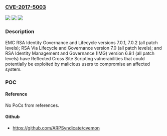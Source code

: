 ### [CVE-2017-5003](https://cve.mitre.org/cgi-bin/cvename.cgi?name=CVE-2017-5003)
![](https://img.shields.io/static/v1?label=Product&message=RSA%20Identity%20Governance%20and%20Lifecycle%20versions%207.0.1%2C%207.0.2%2C%20all%20patch%20levels%2C%20RSA%20Via%20Lifecycle%20and%20Governance%20version%207.0%2C%20all%20patch%20levels%2C%20RSA%20Identity%20Management%20and%20Governance%20(RSA%20IMG)%20versions%206.9.1%2C%20all%20patch%20levels&color=blue)
![](https://img.shields.io/static/v1?label=Version&message=RSA%20Identity%20Governance%20and%20Lifecycle%20versions%207.0.1%2C%207.0.2%2C%20all%20patch%20levels%2C%20RSA%20Via%20Lifecycle%20and%20Governance%20version%207.0%2C%20all%20patch%20levels%2C%20RSA%20Identity%20Management%20and%20Governance%20(RSA%20IMG)%20versions%206.9.1%2C%20all%20patch%20levels%20&color=brightgreen)
![](https://img.shields.io/static/v1?label=Vulnerability&message=Reflected%20Cross%20Site%20Scripting%20Vulnerabilities%20and%20Stored%20Cross%20Site%20Scripting%20Vulnerabilities&color=brightgreen)

### Description

EMC RSA Identity Governance and Lifecycle versions 7.0.1, 7.0.2 (all patch levels); RSA Via Lifecycle and Governance version 7.0 (all patch levels); and RSA Identity Management and Governance (IMG) version 6.9.1 (all patch levels) have Reflected Cross Site Scripting vulnerabilities that could potentially be exploited by malicious users to compromise an affected system.

### POC

#### Reference
No PoCs from references.

#### Github
- https://github.com/ARPSyndicate/cvemon

